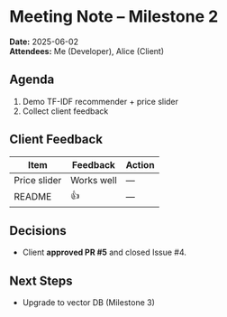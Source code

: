 # Meeting Note – Milestone 2
**Date:** 2025-06-02  
**Attendees:** Me (Developer), Alice (Client)

## Agenda
1. Demo TF-IDF recommender + price slider  
2. Collect client feedback

## Client Feedback
| Item         | Feedback | Action |
|--------------|----------|--------|
| Price slider | Works well | — |
| README       | 👍        | — |

## Decisions
* Client **approved PR #5** and closed Issue #4.

## Next Steps
- Upgrade to vector DB (Milestone 3)
